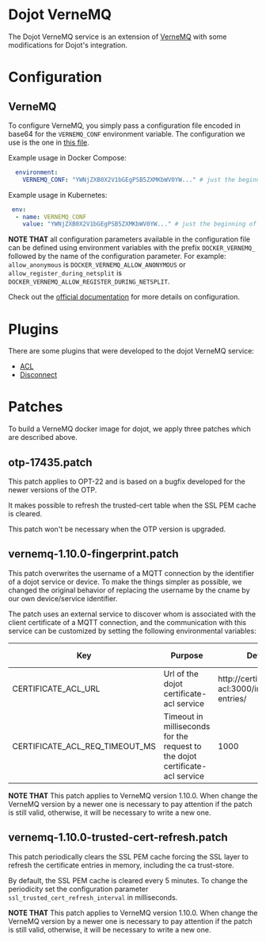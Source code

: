 # **Dojot VerneMQ**

The Dojot VerneMQ service is an extension of [VerneMQ](https://github.com/vernemq/vernemq) with some
modifications for Dojot's integration.

# **Configuration**

## **VerneMQ**

To configure VerneMQ, you simply pass a configuration file encoded in base64 for the `VERNEMQ_CONF`
environment variable. The configuration we use is the one in [this file](./examples/vernemq.conf).

Example usage in Docker Compose:

```yaml
  environment:
    VERNEMQ_CONF: "YWNjZXB0X2V1bGEgPSB5ZXMKbWV0YW..." # just the beginning of base64
```

Example usage in Kubernetes:

```yaml
 env:
  - name: VERNEMQ_CONF
    value: "YWNjZXB0X2V1bGEgPSB5ZXMKbWV0YW..." # just the beginning of base64
```

__NOTE THAT__ all configuration parameters available in the configuration file can be defined using
environment variables with the prefix `DOCKER_VERNEMQ_` followed by the name of the configuration
parameter. For example: `allow_anonymous` is `DOCKER_VERNEMQ_ALLOW_ANONYMOUS` or
`allow_register_during_netsplit` is `DOCKER_VERNEMQ_ALLOW_REGISTER_DURING_NETSPLIT`.

Check out the [official documentation](https://docs.vernemq.com/) for more details on configuration.

# **Plugins**

There are some plugins that were developed to the dojot VerneMQ service:

- [ACL](./src/dojot_acl_plugin)
- [Disconnect](./src/dojot_disconnect_plugin)

# **Patches**

To build a VerneMQ docker image for dojot, we apply three patches which are described above.

## otp-17435.patch

This patch applies to OPT-22 and is based on a bugfix developed for the newer versions of the OTP.

It makes possible to refresh the trusted-cert table when the SSL PEM cache is cleared.

This patch won't be necessary when the OTP version is upgraded.

## vernemq-1.10.0-fingerprint.patch

This patch overwrites the username of a MQTT connection by the identifier of a dojot service or device. To make the things simpler as possible, we changed the original behavior of replacing the username by the cname by our own device/service identifier.

The patch uses an external service to discover whom is associated with the client certificate of a MQTT connection, and the communication with this service can be customized by setting the following environmental variables:

Key                          | Purpose          | Default Value    | Accepted values
---------------------------- | ---------------- | ---------------- | ---------------------
CERTIFICATE_ACL_URL | Url of the dojot certificate-acl service | http://certificate-acl:3000/internal/api/v1/acl-entries/ |
CERTIFICATE_ACL_REQ_TIMEOUT_MS | Timeout in milliseconds for the request to the dojot certificate-acl service | 1000 | [0,..]

__NOTE THAT__ This patch applies to VerneMQ version 1.10.0. When change the VerneMQ version by a newer one is necessary to pay attention if the patch is still valid, otherwise, it will be necessary to write a new one.

## vernemq-1.10.0-trusted-cert-refresh.patch

This patch periodically clears the SSL PEM cache forcing the SSL layer to refresh the certificate entries in memory, including the ca trust-store.

By default, the SSL PEM cache is cleared every 5 minutes. To change the periodicity set the configuration parameter `ssl_trusted_cert_refresh_interval` in milliseconds.

__NOTE THAT__ This patch applies to VerneMQ version 1.10.0. When change the VerneMQ version by a newer one is necessary to pay attention if the patch is still valid, otherwise, it will be necessary to write a new one.

